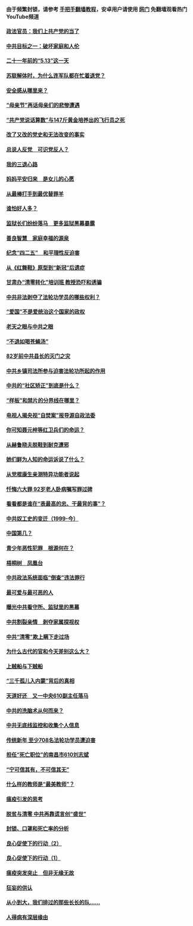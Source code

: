 #### 由于频繁封锁，请参考 [手把手翻墙教程](https://github.com/gfw-breaker/guides/wiki/)，安卓用户请使用 [网门](https://github.com/gfw-breaker/nogfw/blob/master/dl.md?t=05180800) 免翻墙观看热门YouTube频道 

#### [政法官员：我们上共产党的当了](../pages/19/425351.md?t=05180800) 

#### [中共目标之一：破坏家庭和人伦](../pages/19/424454.md?t=05180800) 

#### [二十一年前的“5.13”这一天](../pages/19/424814.md?t=05180800) 

#### [苏联解体时，为什么连军队都在忙着退党？](../pages/19/424335.md?t=05180800) 

#### [安全感从哪里来？](../pages/19/424336.md?t=05180800) 

#### [“母亲节”再话母亲们的悲惨遭遇](../pages/19/424234.md?t=05180800) 

#### [“共产党说话算数”与147斤黄金培养出的飞行员之死](../pages/19/424115.md?t=05180800) 

#### [改了又改的党史和无法改变的事实](../pages/19/424037.md?t=05180800) 

#### [总说人反党　可识党反人？](../pages/19/423820.md?t=05180800) 

#### [我的三退心路](../pages/19/423876.md?t=05180800) 

#### [妈妈平安归来　是女儿的心愿](../pages/19/423947.md?t=05180800) 

#### [从最棒打手到最优替罪羊](../pages/19/423819.md?t=05180800) 

#### [谁怕好人多？](../pages/19/423774.md?t=05180800) 

#### [监狱长们纷纷落马　更多监狱黑幕暴露](../pages/19/423787.md?t=05180800) 

#### [善良智慧　家庭幸福的源泉](../pages/19/423632.md?t=05180800) 

#### [纪念“四二五”　和平理性反迫害](../pages/19/423660.md?t=05180800) 

#### [从《红舞鞋》原型到“新冠”后遗症](../pages/19/423509.md?t=05180800) 

#### [甘肃办“清零转化”培训班 教授恐吓和诱骗](../pages/19/423498.md?t=05180800) 

#### [中共非法剥夺了法轮功学员的哪些权利？](../pages/19/423392.md?t=05180800) 

#### [“爱国”不是爱统治这个国家的政权](../pages/19/423029.md?t=05180800) 

#### [老天之眼与中共之眼](../pages/19/423378.md?t=05180800) 

#### [“不退如喝苍蝇汤”](../pages/19/423287.md?t=05180800) 

#### [82岁前中共县长的灭门之灾](../pages/19/423055.md?t=05180800) 

#### [中共乡镇司法所参与迫害法轮功所起的作用](../pages/19/423064.md?t=05180800) 

#### [中共的“社区矫正”到底是什么？](../pages/19/422870.md?t=05180800) 

#### [“样板”和禁片的分界线在哪里？](../pages/19/422704.md?t=05180800) 

#### [电视人揭央视“自焚案”报导源自政法委](../pages/19/422770.md?t=05180800) 

#### [你可知聂元梓等红卫兵们的命运？](../pages/19/422848.md?t=05180800) 

#### [从赫鲁晓夫脱鞋到耐克遭邪](../pages/19/422826.md?t=05180800) 

#### [她们鲜为人知的命运诉说了什么？](../pages/19/422754.md?t=05180800) 

#### [从党棍康生亲测特异功能者说起](../pages/19/422657.md?t=05180800) 

#### [忏悔六大罪 92岁老人卧病嘱写罪过碑](../pages/19/422750.md?t=05180800) 

#### [看看都是谁在“表最高的忠、干最背的事”？](../pages/19/422703.md?t=05180800) 

#### [中共奴工史的变迁（1999-今）](../pages/19/422656.md?t=05180800) 

#### [中国第几？](../pages/19/422496.md?t=05180800) 

#### [青少年恶性犯罪　根源何在？](../pages/19/422449.md?t=05180800) 

#### [梧桐树　凤凰台](../pages/19/422442.md?t=05180800) 

#### [中共政法系统面临“倒查”违法罪行](../pages/19/422497.md?t=05180800) 

#### [最可爱与最可恶的人](../pages/19/422448.md?t=05180800) 

#### [曝光中共看守所、监狱里的黑幕](../pages/19/422390.md?t=05180800) 

#### [中共割裂亲情　剥夺家属探视权](../pages/19/422364.md?t=05180800) 

#### [中共“清零”欺上瞒下走过场](../pages/19/422306.md?t=05180800) 

#### [为什么古代的官和今天差别这么大？](../pages/19/422228.md?t=05180800) 

#### [上贼船与下贼船](../pages/19/422276.md?t=05180800) 

#### [“三千孤儿入内蒙”背后的真相](../pages/19/422229.md?t=05180800) 

#### [天道好还　又一中央610副主任落马](../pages/19/422155.md?t=05180800) 

#### [中共的洗脑术从何而来？](../pages/19/422154.md?t=05180800) 

#### [中共无底线监控和收集个人信息](../pages/19/422039.md?t=05180800) 

#### [传统新年 至少708名法轮功学员遭迫害](../pages/19/421946.md?t=05180800) 

#### [担任“死亡职位”的南昌市610刘志斌](../pages/19/421957.md?t=05180800) 

#### [“宁可信其有，不可信其无”](../pages/19/421691.md?t=05180800) 

#### [什么样的教师是“最美教师”？](../pages/19/421755.md?t=05180800) 

#### [瘟疫引发的思考](../pages/19/421594.md?t=05180800) 

#### [脱贫与清零 中共再靠谎言创“盛世”](../pages/19/421590.md?t=05180800) 

#### [封锁、口罩和死亡率的分析](../pages/19/421495.md?t=05180800) 

#### [良心促使下的行动（2）](../pages/19/421361.md?t=05180800) 

#### [良心促使下的行动（1）](../pages/19/421302.md?t=05180800) 

#### [瘟疫突发突止　但非无缘无故](../pages/19/421281.md?t=05180800) 

#### [狂妄的供认](../pages/19/421199.md?t=05180800) 

#### [从小到大，我们排过的那些长长的队……](../pages/19/421243.md?t=05180800) 

#### [人得病有深层缘由](../pages/19/420864.md?t=05180800) 

